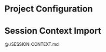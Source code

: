 # Project Configuration
<!-- Add your project-specific setup, architecture notes, and coding standards here -->

# Session Context Import
@./SESSION_CONTEXT.md